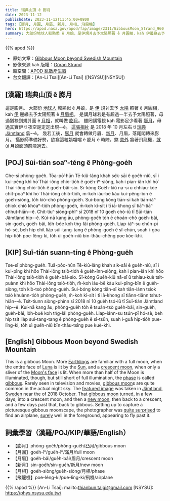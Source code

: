 ```yaml
---
title: 瑞典山頂 ê 膨月
date: 2023-11-12
publishdate: 2023-11-12T11:45:00+0800
tags: [膨月, 月圓, 月眉, 新月, 月相, 飛龍機]
hero: https://apod.nasa.gov/apod/fap/image/2311/GibbousMoon_Strand_960.jpg
summary: 大部份地球人較熟悉 ê 月娘，是伊規爿去予太陽照著 ê 月圓相，kah 伊邊緣去予太陽照著 ê 月眉相。
---
```


{{% apod %}}

- 原始文章：[Gibbous Moon beyond Swedish Mountain](https://apod.nasa.gov/apod/ap231112.html)
- 影像來源 kah 版權：[Göran Strand](https://astrofotografen.se/om/)
- 超空間：[APOD 亂數產生器](https://apod.nasa.gov/apod/random_apod.html)
- 台文翻譯：[An-Li Tsai][An-Li Tsai] ([NSYSU][NSYSU])

## [漢羅] 瑞典山頂 ê 膨月
這是膨月。
大部份 [地球人][Earthlings] 較熟似 ê 月娘，是 [伊][Luna] 規爿去予 [太陽][Sun] 照著 ê 月圓相，kah [伊][Moon's face] 邊緣去予太陽照著 ê [月眉相][crescent moon]。
是講月球若是有超過一半去予太陽照著，毋過猶袂到規爿面 ê [月相][phase]，就叫做 [膨月][gibbous]。
雖罔講電視 kah 電影足少看著 [膨月][gibbous moon 1]，毋過其實伊 tī 夜空是定定出現--ê。
[這張相片][featured image] 是 2018 年 10 月左右 tī [瑞典][Sweden] [Jämtland][Jämtland] 翕--ê。
幾若工後，[膨月][gibbous moon 2] 就會轉做月眉、[新月][new moon]、月眉，落尾閣轉來膨月。
攝影師準備好勢，欲翕這粒媠噹噹 ê 膨月 ê 時陣，煞 [意外][quite surprised] 翕著飛龍機，[就][surely] ùi 月娘面頭前飛過去。

## [POJ] Sūi-tián soaⁿ-téng ê Phòng-goe̍h
Che-sī phòng-goe̍h.
Tōa-pō͘-hūn Tē-kiû-lâng khah se̍k-sāi ê goe̍h-niû, sī i kui-pêng khì hō͘ Thài-iông chiò-tio̍h ê goe̍h-îⁿ-siòng, kah i pian-iân khì hō͘ Thài-iông chiò-tio̍h ê goe̍h-bâi-sio.
Sī-kóng Goe̍h-kiû nā-sī ū chhiau-kòe chi̍t-pòaⁿ khì hō͘ Thài-iông chiò-tio̍h, m̄-koh iáu-bē kàu kui-pêng-bīn ê goe̍h-siòng, to̍h kiò-chò phòng-goe̍h.
Sui-bóng kóng tiān-sī kah tiān-iáⁿ chiok chió khòaⁿ-tio̍h phòng-goe̍h, m̄-koh kî-si̍t i tī iā-khong sī tiāⁿ-tiāⁿ chhut-hiān--ê.
Chit-tiuⁿ siòng-phìⁿ sī 2018 nî 10 goe̍h chó-iū tī Sūi-tián Jämtland hip--ê.
Kúi-nā kang āu, phòng-goe̍h to̍h ē choán-chò goe̍h-bâi, sin-goe̍h, goe̍h-bâi, lo̍h-bóe koh tńg-lâi phòng-goe̍h.
Liap-iáⁿ-su chún-pī hó-sè, beh hip chit lia̍p súi-tang-tang ê phòng-goe̍h ê sî-chūn, soah ì-gōa hip-tio̍h poe-lêng-ki, to̍h ùi goe̍h-niû bīn-thâu-chêng poe kòe-khì.

## [KIP] Suī-tián suann-tíng ê Phòng-gue̍h
Tse-sī phòng-gue̍h.
Tuā-pōo-hūn Tē-kiû-lâng khah si̍k-sāi ê gue̍h-niû, sī i kui-pîng khì hōo Thài-iông tsiò-tio̍h ê gue̍h-înn-siòng, kah i pian-iân khì hōo Thài-iông tsiò-tio̍h ê gue̍h-bâi-sio.
Sī-kóng Gue̍h-kiû nā-sī ū tshiau-kuè tsi̍t-puànn khì hōo Thài-iông tsiò-tio̍h, m̄-koh iáu-bē kàu kui-pîng-bīn ê gue̍h-siòng, to̍h kiò-tsò phòng-gue̍h.
Sui-bóng kóng tiān-sī kah tiān-iánn tsiok tsió khuànn-tio̍h phòng-gue̍h, m̄-koh kî-si̍t i tī iā-khong sī tiānn-tiānn tshut-hiān--ê.
Tsit-tiunn siòng-phìnn sī 2018 nî 10 gue̍h tsó-iū tī Suī-tián Jämtland hip--ê.
Kuí-nā kang āu, phòng-gue̍h to̍h ē tsuán-tsò gue̍h-bâi, sin-gue̍h, gue̍h-bâi, lo̍h-bué koh tńg-lâi phòng-gue̍h.
Liap-iánn-su tsún-pī hó-sè, beh hip tsit lia̍p suí-tang-tang ê phòng-gue̍h ê sî-tsūn, suah ì-guā hip-tio̍h pue-lîng-ki, to̍h uì gue̍h-niû bīn-thâu-tsîng pue kuè-khì.

## [English] Gibbous Moon beyond Swedish Mountain
This is a gibbous Moon.
More [Earthlings][Earthlings] are familiar with a full moon, when the entire face of [Luna][Luna] is lit by the [Sun][Sun], and a [crescent moon][crescent moon], when only a sliver of the [Moon's face][Moon's face] is lit.
When more than half of the Moon is illuminated, though, but still short of full illumination, the [phase][phase] is called [gibbous][gibbous].
Rarely seen in television and movies, [gibbous moon][gibbous moon 1]s are quite common in the actual night sky.
The [featured image][featured image] was taken in [Jämtland][Jämtland], [Sweden][Sweden] near the of 2018 October.
That [gibbous moon][gibbous moon 2] turned, in a few days, into a crescent moon, and then a [new moon][new moon], then back to a crescent, and a few days past that, back to gibbous.
Setting up to capture a picturesque gibbous moonscape, the photographer was [quite surprised][quite surprised] to find an airplane, [surely][surely] well in the foreground, appearing to fly past it.

## 詞彙學習（漢羅/POJ/KIP/華語/English）
- 【膨月】phòng-goe̍h/phòng-gue̍h/凸月/gibbous moon
- 【月圓】goe̍h-îⁿ/gue̍h-îⁿ/滿月/full moon
- 【月眉】goe̍h-bâi/gue̍h-bâi/眉月/crescent moon
- 【新月】sin-goe̍h/sin-gue̍h/新月/new moon
- 【月相】goe̍h-siòng/gue̍h-siòng/月相/phase
- 【飛龍機】poe-lêng-ki/pue-lîng-ki/飛機/airplane

{{% /apod %}}
[An-Li Tsai]: mailto:thianbun.taigi@gmail.com
[NSYSU]: https://phys.nsysu.edu.tw/

[copyright]: https://apod.nasa.gov/apod/fap/lib/about_apod.html#srapply
[License]: https://creativecommons.org/licenses/by/2.0/

[Earthlings]:https://apod.nasa.gov/apod/ap080421.html
[Luna]:https://en.wikipedia.org/wiki/Luna_(goddess)
[Sun]:https://science.nasa.gov/sun/
[crescent moon]:https://apod.nasa.gov/apod/ap230527.html
[Moon's face]:https://apod.nasa.gov/apod/ap220612.html
[phase]:https://spaceplace.nasa.gov/moon-phases/
[gibbous]:https://www.universetoday.com/20324/gibbous-moon/
[gibbous moon 1]:https://svs.gsfc.nasa.gov/5048
[featured image]:https://www.facebook.com/fotografgoranstrand/photos/a.10150527145460560/10156547207320560/?type=3&theater
[Jämtland]:https://youtu.be/cu8UVfRtnuw
[Sweden]:https://en.wikipedia.org/wiki/Sweden
[gibbous moon 2]:http://astronomy.swin.edu.au/cosmos/G/Gibbous+Moon
[new moon]:https://en.wikipedia.org/wiki/New_moon
[quite surprised]:https://i-h2.pinimg.com/564x/6f/6a/21/6f6a214624e5499b1cacfdaa88f28592.jpg
[surely]:https://apod.nasa.gov/apod/ap140113.html
